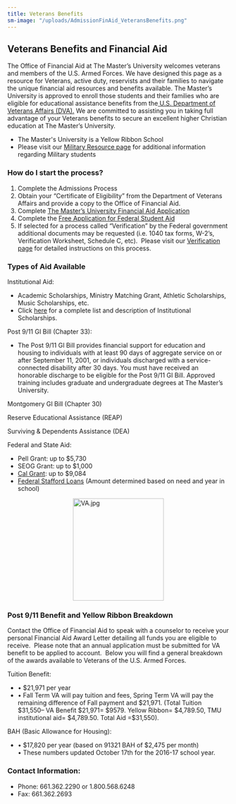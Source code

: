 ```yaml
---
title: Veterans Benefits
sm-image: "/uploads/AdmissionFinAid_VeteransBenefits.png"
---
```


<h2>Veterans Benefits and Financial Aid</h2>
<p>The Office of Financial Aid at The Master’s University welcomes veterans and members of the U.S. Armed Forces. We have designed this page as a resource for Veterans, active duty, reservists and their families to navigate the unique financial aid resources and benefits available. The Master’s University is approved to enroll those students and their families who are eligible for educational assistance benefits from the<a style="background-color: #ffffff;" href="http://www.va.gov/" target="_blank"> U.S. Department of Veterans Affairs (DVA).</a> We are committed to assisting you in taking full advantage of your Veterans benefits to secure an excellent higher Christian education at The Master’s University.</p>
<ul>
<li><span class="boldText">The Master's University is a Yellow Ribbon School</span></li>
<li><span class="boldText">Please visit our <a href="http://www.masters.edu/admissions/military.aspx" target="_blank">Military Resource page</a> for additional information regarding Military students</span></li>
</ul>
<h3>How do I start the process?</h3>
<ol>
<li>Complete the Admissions Process</li>
<li>Obtain your “Certificate of Eligibility” from the Department of Veterans Affairs and provide a copy to the Office of Financial Aid.</li>
<li>Complete <a href="/media/869351/forms-application-faa.pdf" target="_blank" title="Forms- Application- FAA.pdf">The Master’s University Financial Aid Application</a></li>
<li>Complete the <a href="http://www.fafsa.ed.gov/" target="blank&quot;">Free Application for Federal Student Aid</a></li>
<li>If selected for a process called “Verification” by the Federal government additional documents may be requested (i.e. 1040 tax forms, W-2’s, Verification Worksheet, Schedule C, etc).  Please visit our <a href="http://www.masters.edu/undergrad/financial-aid/verification.aspx" target="_blank">Verification page</a> for detailed instructions on this process.</li>
</ol>
<h3>Types of Aid Available</h3>
<p><span class="boldText">Institutional Aid:</span></p>
<ul>
<li>Academic Scholarships, Ministry Matching Grant, Athletic Scholarships, Music Scholarships, etc.</li>
<li>Click <a href="/undergrad/financial-aid/generalundergraduateprogram/newandtransfer.aspx" target="blank" title="newandtransfer">here</a> for a complete list and description of Institutional Scholarships.</li>
</ul>
<p><span class="boldText">Post 9/11 GI Bill (Chapter 33):</span></p>
<ul>
<li>The Post 9/11 GI Bill provides financial support for education and housing to individuals with at least 90 days of aggregate service on or after September 11, 2001, or individuals discharged with a service-connected disability after 30 days. You must have received an honorable discharge to be eligible for the Post 9/11 GI Bill. Approved training includes graduate and undergraduate degrees at The Master’s University.</li>
</ul>
<p><span class="boldText">Montgomery GI Bill (Chapter 30)</span></p>
<p><span class="boldText">Reserve Educational Assistance (REAP)</span></p>
<p><span class="boldText">Surviving &amp; Dependents Assistance (DEA)</span></p>
<p><span class="boldText">Federal and State Aid:</span></p>
<ul>
<li>Pell Grant: up to $5,730</li>
<li>SEOG Grant: up to $1,000</li>
<li><a href="/undergrad/financial-aid/generalundergraduateprogram/calgrant.aspx" target="_blank">Cal Grant</a>: up to $9,084</li>
<li><a href="/undergrad/financial-aid/loans.aspx" target="_blank">Federal Stafford Loans</a> (Amount determined based on need and year in school)</li>
</ul>
<p><img style="display: block; margin-left: auto; margin-right: auto;" alt="VA.jpg" src="/media/803973/VA.jpg" width="206" height="232" /></p>
<h3><span>Post 9/11 Benefit and Yellow Ribbon Breakdown</span></h3>
<p>Contact the Office of Financial Aid to speak with a counselor to receive your personal Financial Aid Award Letter detailing all funds you are eligible to receive.  Please note that an annual application must be submitted for VA benefit to be applied to account.  Below you will find a general breakdown of the awards available to Veterans of the U.S. Armed Forces.</p>
<p><span class="boldText">Tuition Benefit:</span></p>
<ul>
<li>• $21,971 per year</li>
<li>• Fall Term VA will pay tuition and fees, Spring Term VA will pay the remaining difference of Fall payment and $21,971. (Total Tuition $31,550– VA Benefit $21,971= $9579. Yellow Ribbon= $4,789.50, TMU institutional aid= $4,789.50. Total Aid =$31,550).</li>
</ul>
<p><span class="boldText">BAH (Basic Allowance for Housing):</span></p>
<ul>
<li>• $17,820 per year (based on 91321 BAH of $2,475 per month) <br />• These numbers updated October 17th for the 2016-17 school year.</li>
</ul>
<h3><span style="font-weight: bold;">Contact Information:</span></h3>
<ul>
<li>Phone: 661.362.2290 or 1.800.568.6248</li>
<li>Fax: 661.362.2693</li>
</ul>
